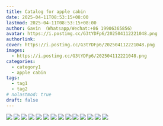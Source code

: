 ```yaml
---
title: Catalog for apple cabin
date: 2025-04-11T08:53:15+08:00
lastmod: 2025-04-11T08:53:15+08:00
author: Gavin （Whatsapp/Wechat:+86 19906365856）
avatar: https://i.postimg.cc/G3tYDFp6/202504112221048.png
authorlink: 
cover: https://i.postimg.cc/G3tYDFp6/202504112221048.png
images:
  - https://i.postimg.cc/G3tYDFp6/202504112221048.png
categories:
  - category1
  - apple cabin
tags:
  - tag1
  - tag2
# nolastmod: true
draft: false
---
```


<!--more-->
![](https://i.postimg.cc/5fs2mRt6/image1.jpg?dl=1)
![](https://i.postimg.cc/yVWYpyJn/image2.jpg?dl=1)
![](https://i.postimg.cc/tXfRKnWb/image4.jpg?dl=1)
![](https://i.postimg.cc/c1GxHqF5/image5.jpg?dl=1)
![](https://i.postimg.cc/gpCk4RGq/image6.jpg?dl=1)
![](https://i.postimg.cc/DF1fNZZV/image7.jpg?dl=1)
![](https://i.postimg.cc/rMcy2k0D/image8.jpg?dl=1)
![](https://i.postimg.cc/8NHp10Mt/image9.jpg?dl=1)
![](https://i.postimg.cc/y78VWyTB/image10.jpg?dl=1)
![](https://i.postimg.cc/pPcPj50j/image11.jpg?dl=1)
![](https://i.postimg.cc/9W4CYXSn/image12.jpg?dl=1)
![](https://i.postimg.cc/r8vcnX2F/image13.jpg?dl=1)
![](https://i.postimg.cc/M6VwgPz0/image14.png?dl=1)
![](https://i.postimg.cc/1RSSSGzk/image15.jpg?dl=1)